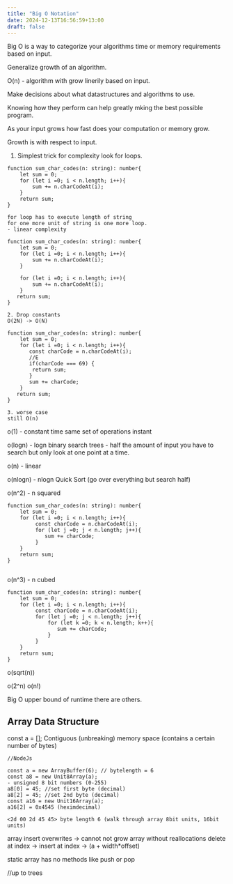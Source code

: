 ```yaml
---
title: "Big O Notation"
date: 2024-12-13T16:56:59+13:00
draft: false
---
```


Big O is a way to categorize your algorithms time or memory requirements based on input.  

Generalize growth of an algorithm.

O(n) - algorithm with grow linerily based on input.

Make decisions about what datastructures and algorithms to use.

Knowing how they perform can help greatly mking the best possible program.

As your input grows how fast does your computation or memory grow.

Growth is with respect to input.

1. Simplest trick for complexity look for loops. 

```
function sum_char_codes(n: string): number{
    let sum = 0;
    for (let i =0; i < n.length; i++){
        sum += n.charCodeAt(i);
    }
    return sum;
} 

for loop has to execute length of string 
for one more unit of string is one more loop.
- linear complexity 

```

```
function sum_char_codes(n: string): number{
    let sum = 0;
    for (let i =0; i < n.length; i++){
        sum += n.charCodeAt(i);
    }

    for (let i =0; i < n.length; i++){
        sum += n.charCodeAt(i);
    }
   return sum;
} 

2. Drop constants 
O(2N) -> O(N)

```

```
function sum_char_codes(n: string): number{
    let sum = 0;
    for (let i =0; i < n.length; i++){
       const charCode = n.charCodeAt(i);
       //E
       if(charCode === 69) {
        return sum;
       }
       sum += charCode;
    }
   return sum;
} 

3. worse case 
still O(n)

```

o(1) - constant time same set of operations instant

o(logn) - logn  binary search trees - half the amount of input you have to search but only look at one point at a time.

o(n) - linear

o(nlogn) - nlogn Quick Sort (go over everything but search half)

o(n^2) - n squared 

```
function sum_char_codes(n: string): number{
    let sum = 0;
    for (let i =0; i < n.length; i++){
         const charCode = n.charCodeAt(i);
         for (let j =0; j < n.length; j++){
            sum += charCode;
         }
    }
    return sum;
} 


```
o(n^3) - n cubed 

```
function sum_char_codes(n: string): number{
    let sum = 0;
    for (let i =0; i < n.length; i++){
         const charCode = n.charCodeAt(i);
         for (let j =0; j < n.length; j++){
             for (let k =0; k < n.length; k++){
                sum += charCode;
             }
         }
    }
    return sum;
} 

```

o(sqrt(n)) 

o(2^n) 
o(n!)

Big O upper bound of runtime there are others.


## Array Data Structure
const a = [];
Contiguous (unbreaking) memory space (contains a certain number of bytes) 

```
//NodeJs

const a = new ArrayBuffer(6); // bytelength = 6 
const a8 = new Unit8Array(a);
- unsigned 8 bit numbers (0-255)
a8[0] = 45; //set first byte (decimal)
a8[2] = 45; //set 2nd byte (decimal)
const a16 = new Unit16Array(a);
a16[2] = 0x4545 (heximdecimal) 

<2d 00 2d 45 45> byte length 6 (walk through array 8bit units, 16bit units)

```

array insert overwrites -> cannot not grow array without reallocations
delete at index -> 
insert at index -> (a + width*offset)

static array has no methods like push or pop





//up to trees